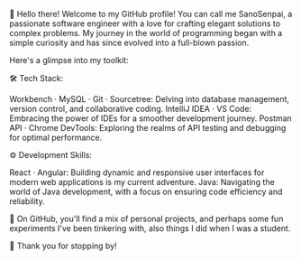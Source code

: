 👋 Hello there! Welcome to my GitHub profile! You can call me SanoSenpai, a passionate software engineer with a love for crafting elegant solutions to complex problems. My journey in the world of programming began with a simple curiosity and has since evolved into a full-blown passion.

Here's a glimpse into my toolkit:

🛠 Tech Stack:

Workbench · MySQL · Git · Sourcetree: Delving into database management, version control, and collaborative coding.
IntelliJ IDEA · VS Code: Embracing the power of IDEs for a smoother development journey.
Postman API · Chrome DevTools: Exploring the realms of API testing and debugging for optimal performance.

⚙️ Development Skills:

React · Angular: Building dynamic and responsive user interfaces for modern web applications is my current adventure.
Java: Navigating the world of Java development, with a focus on ensuring code efficiency and reliability.

🔧 On GitHub, you'll find a mix of personal projects, and perhaps some fun experiments I've been tinkering with, also things I did when I was a student.

🌟 Thank you for stopping by!
